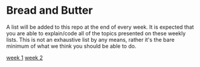 # Bread and Butter

A list will be added to this repo at the end of every week.
It is expected that you are able to explain/code all of the topics presented on these weekly lists.
This is not an exhaustive list by any means, rather it's the bare minimum of what we think you should be able to do.


[week 1](./Week_01.md)
[week 2](./Week_02.md)
